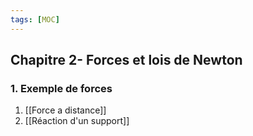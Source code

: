 ```yaml
---
tags: [MOC] 
---
```


## Chapitre 2- Forces et lois de Newton
### 1. Exemple de forces
1. [[Force a distance]]
2. [[Réaction d'un support]]